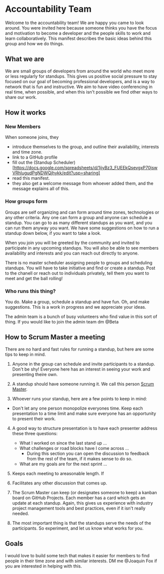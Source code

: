# Accountability Team
Welcome to the accountability team! We are happy you came to look around. You were invited here because someone thinks you have the focus and motivation to become a developer and the people skills to work and learn collaboratively. This manifest describes the basic ideas behind this group and how we do things.

## What we are
We are small groups of developers from around the world who meet more or less regularly for standups. This gives us positive social pressure to stay focused on our goal of becoming professional developers, and is a way to network that is fun and instructive. We aim to have video  conferencing in real time, when possible, and when this isn't possible we find other ways to share our work.


## How it works
### New Members
When someone joins, they
- introduce themselves to the group, and outline their availability, interests and time zone.
- link to a GitHub profile
- fill out the (Standup Scheduler)[https://docs.google.com/spreadsheets/d/1ijyBz3_FUEEkQsevgxP70jswVRhlugudPgNDWQjhykk/edit?usp=sharing]
- read this manifest.
- they also get a welcome message from whoever added them, and the message explains all of this.

### How groups form
Groups are self organizing and can form around time zones, technologies or any other criteria. Any one can form a group and anyone can schedule a standup. You can go to as many different standups as you want, and you can run them anyway you want. We have some suggestions on how to run a standup down below, if you want to take a look.

When you join you will be greeted by the community and invited to participate in any upcoming standups. You will also be able to see members availability and interests and you can reach out directly to anyone.

There is no master scheduler assigning people to groups and scheduling standups. You will have to take initiative and find or create a standup. Post to the chanell or reach out to individuals privately, tell them you want to meet and get the ball rolling!

### Who runs this thing?
You do. Make a group, schedule a standup and have fun. Oh, and make suggestions. This is a work in progress and we appreciate your ideas.

The admin team is a bunch of busy volunteers who find value in this sort of thing. If you would like to join the admin team dm @Beta


## How to Scrum Master a meeting
There are no hard and fast rules for running a standup, but here are some tips to keep in mind.

1. Anyone in the group can schedule and invite participants to a standup. Don't be shy! Everyone here has an interest in seeing your work and presenting theire own. 


2. A standup should have someone running it. We call this person  [Scrum Master](https://www.atlassian.com/agile/scrum/scrum-master).

3. Whoever runs your standup, here are a few points to keep in mind:
- Don't let any one person monopolize everyones time. Keep each presentation to a time limit and make sure everyone has an opportunity to present their work.

4. A good way to structure presentation is to have each presenter address these three questions:
    - What I worked on since the last stand up ...
    - What challenges or road blocks have I come across ...
       - During this section you can open the discussion to feedback from the rest of the team, if it makes sense to do so.
    - What are my goals are for the next sprint ...
5.  Keeps each meeting to areasonable length. If 
6.  Facilitates any other discussion that comes up.
7.  The Scrum Master can keep (or designates someone to keep) a kanban board on GitHub Projects. Each member has a card which gets an update at each standup. Again, this gives us experience with industry project management tools and best practices, even if it isn't really needed.

8. The most important thing is that the standups serve the needs of the participants. So experiment, and let us know what works for you.


## Goals
I would love to build some tech that makes it easier for members to find people in their time zone and with similar interests. DM me @Joaquin Fox if you are interested in helping with this.
